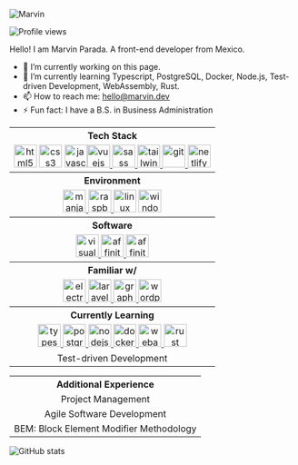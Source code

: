 ![Marvin](https://cdn.jsdelivr.net/gh/iamthismarvin/iamthismarvin@master/images/iamthismarvin_readme.png)

![Profile views](https://gpvc.arturio.dev/iamthismarvin)

Hello! I am Marvin Parada. A front-end developer from Mexico.

- 🔭 I’m currently working on this page.
- 🌱 I’m currently learning Typescript, PostgreSQL, Docker, Node.js, Test-driven Development, WebAssembly, Rust.
- 📫 How to reach me: hello@marvin.dev
- ⚡ Fun fact: I have a B.S. in Business Administration

<table>
  <tbody>
    <tr>
      <th align="center">Tech Stack</th>
    </tr>
    <tr>
      <td align="center">
        <img src='https://cdn.jsdelivr.net/npm/simple-icons@3.0.1/icons/html5.svg' alt='html5' height='40'>
        <img src='https://cdn.jsdelivr.net/npm/simple-icons@3.0.1/icons/css3.svg' alt='css3' height='40'>
        <a href="https://vuejs.org/" target="_blank" rel="noreferrer">
          <img src='https://cdn.jsdelivr.net/npm/simple-icons@3.0.1/icons/javascript.svg' alt='javascript' height='40'><img src='https://cdn.jsdelivr.net/npm/simple-icons@3.0.1/icons/vue-dot-js.svg' alt='vuejs' height='40'>
        </a>
        <a href="https://sass-lang.com/" target="_blank" rel="noreferrer">
          <img src='https://cdn.jsdelivr.net/npm/simple-icons@3.0.1/icons/sass.svg' alt='sass' height='40'>
        </a>
        <a href="https://tailwindcss.com/" target="_blank" rel="noreferrer">
          <img src='https://cdn.jsdelivr.net/npm/simple-icons@3.0.1/icons/tailwindcss.svg' alt='tailwindcss' height='40'>
        </a>
        <a href="https://git-scm.com/" target="_blank" rel="noreferrer">
          <img src='https://cdn.jsdelivr.net/npm/simple-icons@3.0.1/icons/git.svg' alt='git' height='40'>
        </a>
        <a href="https://www.netlify.com/" target="_blank" rel="noreferrer">
          <img src='https://cdn.jsdelivr.net/npm/simple-icons@3.0.1/icons/netlify.svg' alt='netlify' height='40'>
        </a>
      </td>
    </tr>
  </tbody>
  <tbody>
    <tr>
      <th align="center">Environment</th>
    </tr>
    <tr>
      <td align="center">
        <a href="https://manjaro.org/" target="_blank" rel="noreferrer">
          <img src='https://cdn.jsdelivr.net/npm/simple-icons@3.0.1/icons/manjaro.svg' alt='manjaro' height='40'>
        </a>
        <a href="https://www.raspberrypi.org/" target="_blank" rel="noreferrer">
          <img src='https://cdn.jsdelivr.net/npm/simple-icons@3.0.1/icons/raspberrypi.svg' alt='raspberrypi' height='40'>
        </a>
        <img src='https://cdn.jsdelivr.net/npm/simple-icons@3.0.1/icons/linux.svg' alt='linux' height='40'>
        <img src='https://cdn.jsdelivr.net/npm/simple-icons@3.0.1/icons/windows.svg' alt='windows' height='40'> 
      </td>
    </tr>
  </tbody>
  <tbody>
    <tr>
      <th align="center">Software</th>
    </tr>
    <tr>
      <td align="center"">
        <a href="https://code.visualstudio.com/" target="_blank" rel="noreferrer">
          <img src='https://cdn.jsdelivr.net/npm/simple-icons@3.0.1/icons/visualstudiocode.svg' alt='visualstudiocode' height='40'>
        </a>
        <a href="https://affinity.serif.com/en-gb/designer/" target="_blank" rel="noreferrer">
          <img src='https://cdn.jsdelivr.net/npm/simple-icons@3.0.1/icons/affinitydesigner.svg' alt='affinitydesigner' height='40'>
        </a>
        <a href="https://affinity.serif.com/en-gb/photo/" target="_blank" rel="noreferrer">
          <img src='https://cdn.jsdelivr.net/npm/simple-icons@3.0.1/icons/affinityphoto.svg' alt='affinityphoto' height='40'>
        </a>
      </td>
    </tr>
  </tbody>
  <tbody>
    <tr>
      <th align="center">Familiar w/</th>
    </tr>
    <tr>
      <td align="center"">
        <a href="https://www.electronjs.org/" target="_blank" rel="noreferrer">
          <img src='https://cdn.jsdelivr.net/npm/simple-icons@3.0.1/icons/electron.svg' alt='electron' height='40'>
        </a>
        <a href="https://laravel.com/" target="_blank" rel="noreferrer">
          <img src='https://cdn.jsdelivr.net/npm/simple-icons@3.0.1/icons/laravel.svg' alt='laravel' height='40'>
        </a>
        <a href="https://graphql.org/" target="_blank" rel="noreferrer">
          <img src='https://cdn.jsdelivr.net/npm/simple-icons@3.0.1/icons/graphql.svg' alt='graphql' height='40'>
        </a>
        <a href="https://wordpress.org/" target="_blank" rel="noreferrer">
          <img src='https://cdn.jsdelivr.net/npm/simple-icons@3.0.1/icons/wordpress.svg' alt='wordpress' height='40'>
        </a>
      </td>
    </tr>
  </tbody>
  <tbody>
    <tr>
      <th align="center">Currently Learning</th>
    </tr>
    <tr>
      <td align="center"">
        <a href="https://www.typescriptlang.org/" target="_blank" rel="noreferrer">
          <img src='https://cdn.jsdelivr.net/npm/simple-icons@3.0.1/icons/typescript.svg' alt='typescript' height='40'>
        </a>
        <a href="https://www.postgresql.org/" target="_blank" rel="noreferrer">
          <img src='https://cdn.jsdelivr.net/npm/simple-icons@3.0.1/icons/postgresql.svg' alt='postgresql' height='40'>
        </a>
        <a href="https://nodejs.org/en/" target="_blank" rel="noreferrer">
          <img src='https://cdn.jsdelivr.net/npm/simple-icons@3.0.1/icons/nodejs.svg' alt='nodejs' height='40'>
        </a>
        <a href="https://www.docker.com/" target="_blank" rel="noreferrer">
          <img src='https://cdn.jsdelivr.net/npm/simple-icons@3.0.1/icons/docker.svg' alt='docker' height='40'>
        </a>
        <a href="https://webassembly.org/" target="_blank" rel="noreferrer">
          <img src='https://cdn.jsdelivr.net/npm/simple-icons@3.0.1/icons/webassembly.svg' alt='webassembly' height='40'>
        </a>
        <a href="https://www.rust-lang.org/" target="_blank" rel="noreferrer">
          <img src='https://cdn.jsdelivr.net/npm/simple-icons@3.0.1/icons/rust.svg' alt='rust' height='40'>
        </a>
      </td>
    </tr>
    <tr align="center">
      <td>Test-driven Development</td>
    </tr>
  </tbody>
</table>

<table>
  <tbody>
    <tr>
      <th align="center">Additional Experience</th>
    </tr>
    <tr align="center">
      <td>Project Management</td>
    </tr>
    <tr align="center">
      <td>Agile Software Development</td>
    </tr>
    <tr align="center">
      <td>BEM: Block Element Modifier Methodology</td>
    </tr>
  </tbody>
</table>

![GitHub stats](https://github-readme-stats.vercel.app/api?username=iamthismarvin&show_icons=true&theme=onedark)
